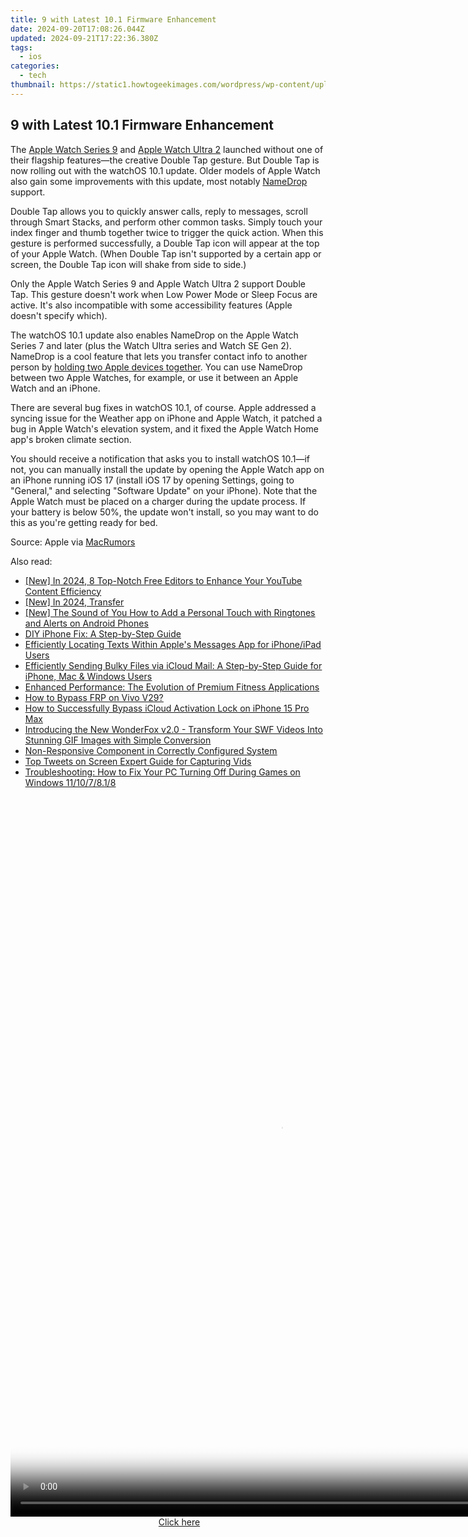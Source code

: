 ```yaml
---
title: 9 with Latest 10.1 Firmware Enhancement
date: 2024-09-20T17:08:26.044Z
updated: 2024-09-21T17:22:36.380Z
tags:
  - ios
categories:
  - tech
thumbnail: https://static1.howtogeekimages.com/wordpress/wp-content/uploads/wm/2023/10/53213258883_bbc5534fec_o-1.jpg
---
```


## 9 with Latest 10.1 Firmware Enhancement

The [Apple Watch Series 9](https://facebook-video-recording.techidaily.com/demystifying-the-symbolism-of-a-blue-marker-in-facebook-chats/) and [Apple Watch Ultra 2](https://youtube-help.techidaily.com/new-mastering-your-youtube-pinpointing-a-specialized-audience/) launched without one of their flagship features—the creative Double Tap gesture. But Double Tap is now rolling out with the watchOS 10.1 update. Older models of Apple Watch also gain some improvements with this update, most notably [NameDrop](https://visual-screen-recording.techidaily.com/new-revolutionize-virtual-participation-with-top-10-free-recorder-software/) support.

 Double Tap allows you to quickly answer calls, reply to messages, scroll through Smart Stacks, and perform other common tasks. Simply touch your index finger and thumb together twice to trigger the quick action. When this gesture is performed successfully, a Double Tap icon will appear at the top of your Apple Watch. (When Double Tap isn't supported by a certain app or screen, the Double Tap icon will shake from side to side.)

 Only the Apple Watch Series 9 and Apple Watch Ultra 2 support Double Tap. This gesture doesn't work when Low Power Mode or Sleep Focus are active. It's also incompatible with some accessibility features (Apple doesn't specify which).

 The watchOS 10.1 update also enables NameDrop on the Apple Watch Series 7 and later (plus the Watch Ultra series and Watch SE Gen 2). NameDrop is a cool feature that lets you transfer contact info to another person by [holding two Apple devices together](https://visual-screen-recording.techidaily.com/new-revolutionize-virtual-participation-with-top-10-free-recorder-software/). You can use NameDrop between two Apple Watches, for example, or use it between an Apple Watch and an iPhone.

 There are several bug fixes in watchOS 10.1, of course. Apple addressed a syncing issue for the Weather app on iPhone and Apple Watch, it patched a bug in Apple Watch's elevation system, and it fixed the Apple Watch Home app's broken climate section.

 You should receive a notification that asks you to install watchOS 10.1—if not, you can manually install the update by opening the Apple Watch app on an iPhone running iOS 17 (install iOS 17 by opening Settings, going to "General," and selecting "Software Update" on your iPhone). Note that the Apple Watch must be placed on a charger during the update process. If your battery is below 50%, the update won't install, so you may want to do this as you're getting ready for bed.

 Source: Apple via [MacRumors](https://www.macrumors.com/2023/10/25/apple-releases-watchos-10-1/)

<ins class="adsbygoogle"
     style="display:block"
     data-ad-format="autorelaxed"
     data-ad-client="ca-pub-7571918770474297"
     data-ad-slot="1223367746"></ins>

<ins class="adsbygoogle"
     style="display:block"
     data-ad-client="ca-pub-7571918770474297"
     data-ad-slot="8358498916"
     data-ad-format="auto"
     data-full-width-responsive="true"></ins>

<span class="atpl-alsoreadstyle">Also read:</span>
<div><ul>
<li><a href="https://facebook-video-share.techidaily.com/new-in-2024-8-top-notch-free-editors-to-enhance-your-youtube-content-efficiency/"><u>[New] In 2024, 8 Top-Notch Free Editors to Enhance Your YouTube Content Efficiency</u></a></li>
<li><a href="https://youtube-tips.techidaily.com/n-2024-transfer/"><u>[New] In 2024, Transfer</u></a></li>
<li><a href="https://some-skills.techidaily.com/new-the-sound-of-you-how-to-add-a-personal-touch-with-ringtones-and-alerts-on-android-phones/"><u>[New] The Sound of You How to Add a Personal Touch with Ringtones and Alerts on Android Phones</u></a></li>
<li><a href="https://os-tips.techidaily.com/diy-iphone-fix-a-step-by-step-guide/"><u>DIY iPhone Fix: A Step-by-Step Guide</u></a></li>
<li><a href="https://os-tips.techidaily.com/efficiently-locating-texts-within-apples-messages-app-for-iphoneipad-users/"><u>Efficiently Locating Texts Within Apple's Messages App for iPhone/iPad Users</u></a></li>
<li><a href="https://os-tips.techidaily.com/efficiently-sending-bulky-files-via-icloud-mail-a-step-by-step-guide-for-iphone-mac-and-windows-users/"><u>Efficiently Sending Bulky Files via iCloud Mail: A Step-by-Step Guide for iPhone, Mac & Windows Users</u></a></li>
<li><a href="https://os-tips.techidaily.com/enhanced-performance-the-evolution-of-premium-fitness-applications/"><u>Enhanced Performance: The Evolution of Premium Fitness Applications</u></a></li>
<li><a href="https://bypass-frp.techidaily.com/how-to-bypass-frp-on-vivo-v29-by-drfone-android/"><u>How to Bypass FRP on Vivo V29?</u></a></li>
<li><a href="https://activate-lock.techidaily.com/how-to-successfully-bypass-icloud-activation-lock-on-iphone-15-pro-max-by-drfone-ios/"><u>How to Successfully Bypass iCloud Activation Lock on iPhone 15 Pro Max</u></a></li>
<li><a href="https://video-creation-software.techidaily.com/introducing-the-new-wonderfox-v20-transform-your-swf-videos-into-stunning-gif-images-with-simple-conversion/"><u>Introducing the New WonderFox v2.0 - Transform Your SWF Videos Into Stunning GIF Images with Simple Conversion</u></a></li>
<li><a href="https://common-error.techidaily.com/non-responsive-component-in-correctly-configured-system/"><u>Non-Responsive Component in Correctly Configured System</u></a></li>
<li><a href="https://twitter-videos.techidaily.com/top-tweets-on-screen-expert-guide-for-capturing-vids/"><u>Top Tweets on Screen Expert Guide for Capturing Vids</u></a></li>
<li><a href="https://common-error.techidaily.com/troubleshooting-how-to-fix-your-pc-turning-off-during-games-on-windows-11107818/"><u>Troubleshooting: How to Fix Your PC Turning Off During Games on Windows 11/10/7/8.1/8</u></a></li>
</ul></div>

<!-- affiliate ads begin -->
<span id="1542129">
					<video width="864" height="1152" style="cursor:pointer"
           poster="//a.impactradius-go.com/display-clicktoplayimage/1542129.png"
           onclick="if(!this.playClicked){this.play();this.setAttribute('controls',true);this.playClicked=true;}">
	   <source src="//a.impactradius-go.com/display-ad/16836-1542129">
	   <img src="//a.impactradius-go.com/display-clicktoplayimage/1542129.png" style="border: none; height: 100%; width: 100%; object-fit: contain">
	</video>
	<div style="width:540px;text-align:center"><a href="javascript:window.open(decodeURIComponent('https%3A%2F%2F25home.pxf.io%2Fc%2F5597632%2F1542129%2F16836'), '_blank');void(0);">Click here</a></div>
</span>
<img height="0" width="0" src="https://imp.pxf.io/i/5597632/1542129/16836" style="position:absolute;visibility:hidden;" border="0" />
<!-- affiliate ads end -->


